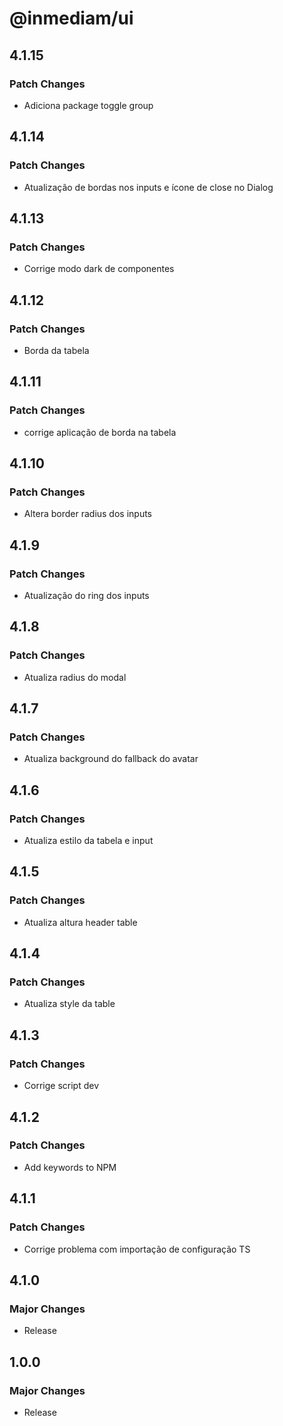 # @inmediam/ui

## 4.1.15

### Patch Changes

- Adiciona package toggle group

## 4.1.14

### Patch Changes

- Atualização de bordas nos inputs e ícone de close no Dialog

## 4.1.13

### Patch Changes

- Corrige modo dark de componentes

## 4.1.12

### Patch Changes

- Borda da tabela

## 4.1.11

### Patch Changes

- corrige aplicação de borda na tabela

## 4.1.10

### Patch Changes

- Altera border radius dos inputs

## 4.1.9

### Patch Changes

- Atualização do ring dos inputs

## 4.1.8

### Patch Changes

- Atualiza radius do modal

## 4.1.7

### Patch Changes

- Atualiza background do fallback do avatar

## 4.1.6

### Patch Changes

- Atualiza estilo da tabela e input

## 4.1.5

### Patch Changes

- Atualiza altura header table

## 4.1.4

### Patch Changes

- Atualiza style da table

## 4.1.3

### Patch Changes

- Corrige script dev

## 4.1.2

### Patch Changes

- Add keywords to NPM

## 4.1.1

### Patch Changes

- Corrige problema com importação de configuração TS

## 4.1.0

### Major Changes

- Release

## 1.0.0

### Major Changes

- Release
